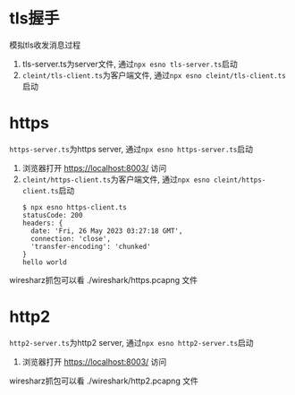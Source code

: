 # tls握手
模拟tls收发消息过程

1. tls-server.ts为server文件, 通过`npx esno tls-server.ts`启动
2. `cleint/tls-client.ts`为客户端文件, 通过`npx esno cleint/tls-client.ts`启动

# https
`https-server.ts`为https server, 通过`npx esno https-server.ts`启动

1. 浏览器打开 [https://localhost:8003/](https://localhost:8003/) 访问
2. `cleint/https-client.ts`为客户端文件, 通过`npx esno cleint/https-client.ts`启动
    ```
    $ npx esno https-client.ts
    statusCode: 200
    headers: {
      date: 'Fri, 26 May 2023 03:27:18 GMT',
      connection: 'close',
      'transfer-encoding': 'chunked'
    }
    hello world
    ```

wiresharz抓包可以看 ./wireshark/https.pcapng 文件

# http2
`http2-server.ts`为http2 server, 通过`npx esno http2-server.ts`启动

1. 浏览器打开 [https://localhost:8003/](https://localhost:8003/) 访问

wiresharz抓包可以看 ./wireshark/http2.pcapng 文件